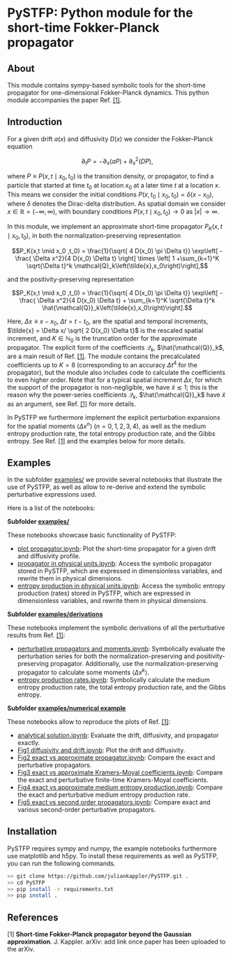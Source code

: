 # PySTFP: Python module for the short-time Fokker-Planck propagator

## About

This module contains sympy-based symbolic tools for the short-time propagator for one-dimensional Fokker-Planck dynamics. This python module accompanies the paper Ref. <a href="#ref_1">[1]</a>.

## Introduction

For a given drift $a(x)$ and diffusivity $D(x)$ we consider the Fokker-Planck equation

$$\partial_t P = - \partial_x \left( a P\right) + \partial_x^2 \left(D P\right),$$

where $P \equiv P(x,t \mid x_0,t_0)$ is the transition density, or propagator, to find a particle that started at time $t_0$ at location $x_0$ at a later time $t$ at a location $x$. This means we consider the initial conditions $P(x,t_0\mid x_0, t_0) = \delta (x-x_0)$,  where $\delta$ denotes the Dirac-delta distribution. As spatial domain we consider $x \in \mathbb{R} = (-\infty,\infty)$, with boundary conditions $P(x,t\mid x_0, t_0) \rightarrow 0$ as $|x| \rightarrow \infty$.

In this module, we implement an approximate short-time propagator $P_K(x,t\mid x_0,t_0)$, in both the normalization-preserving representation

$$P_K(x,t \mid x_0 ,t_0) = \frac{1}{\sqrt{ 4 D(x_0) \pi \Delta t}} \exp\left[ - \frac{ \Delta x^2}{4 D(x_0) \Delta t} \right] \times \left[ 1 +\sum_{k=1}^K \sqrt{\Delta t}^k \mathcal{Q}_k\left(\tilde{x},x_0\right)\right],$$

and the positivity-preserving representation

$$P_K(x,t \mid x_0 ,t_0) = \frac{1}{\sqrt{ 4 D(x_0) \pi \Delta t}} \exp\left[ - \frac{ \Delta x^2}{4 D(x_0) \Delta t} + \sum_{k=1}^K \sqrt{\Delta t}^k \hat{\mathcal{Q}}_k\left(\tilde{x},x_0\right)\right].$$

Here, $\Delta x \equiv x - x_0$, $\Delta t = t - t_0$, are the spatial and temporal increments, $\tilde{x} = \Delta x/ \sqrt{ 2 D(x_0) \Delta t}$ is the rescaled spatial increment, and $K \in \mathbb{N}_0$ is the truncation order for the approximate propagator. The explicit form of the coefficients $\mathcal{Q}_k$, $\hat{\mathcal{Q}}_k$, are a main result of Ref. <a href="#ref_1">[1]</a>. The module contains the precalculated coefficients up to $K = 8$ (corresponding to an accuracy $\Delta t^4$ for the propagator), but the module also includes code to calculate the coefficients to even higher order. Note that for a typical spatial increment $\Delta x$, for which the support of the propagator is non-negligible, we have $\tilde{x} \lesssim 1$; this is the reason why the power-series coefficients $\mathcal{Q}_k$, $\hat{\mathcal{Q}}_k$ have $\tilde{x}$ as an argument, see Ref. <a href="#ref_1">[1]</a> for more details.

In PySTFP we furthermore implement the explicit perturbation expansions for the spatial moments $\langle \Delta x^n \rangle$ ($n = 0, 1, 2, 3, 4$),
as well as the medium entropy production rate, the total entropy production rate,
and the Gibbs entropy. See Ref. <a href="#ref_1">[1]</a> and the examples below for more details.


## Examples

In the subfolder [examples/](examples/) we provide several notebooks that illustrate the use of PySTFP, 
as well as allow to re-derive and extend the symbolic perturbative expressions used.

Here is a list of the notebooks:


**Subfolder [examples/](examples/)**

These notebooks showcase basic functionality of PySTFP:

* [plot propagator.ipynb](https://github.com/juliankappler/PySTFP/blob/main/examples/plot%20propagator.ipynb): Plot the short-time propagator for a given drift and diffusivity profile.
* [propagator in physical units.ipynb](https://github.com/juliankappler/PySTFP/blob/main/examples/propagator%20in%20physical%20units.ipynb): Access the symbolic propagator stored in PySTFP, which are expressed in dimensionless variables, and rewrite them in physical dimensions.
* [entropy production in physical units.ipynb](https://github.com/juliankappler/PySTFP/blob/main/examples/entropy%20production%20in%20physical%20units.ipynb): Access the symbolic entropy production (rates) stored in PySTFP, which are expressed in dimensionless variables, and rewrite them in physical dimensions.



**Subfolder [examples/derivations](examples/derivations)**

These notebooks implement the symbolic derivations of all the perturbative results from Ref. <a href="#ref_1">[1]</a>:

* [perturbative propagators and moments.ipynb](https://github.com/juliankappler/PySTFP/blob/main/examples/derivations/perturbative%20propagators%20and%20moments.ipynb): 
Symbolically evaluate the perturbation series for both the normalization-preserving and positivity-preserving propagator. Additionally, use the normalization-preserving propagator to calculate some moments $\langle \Delta x^k \rangle$.
* [entropy production rates.ipynb](https://github.com/juliankappler/PySTFP/blob/main/examples/derivations/entropy%20production%20rates.ipynb): Symbolically calculate the medium entropy production rate, the total entropy production rate, and the Gibbs entropy.


**Subfolder [examples/numerical example](examples/numerical%20example)**

These notebooks allow to reproduce the plots of Ref. <a href="#ref_1">[1]</a>:

* [analytical solution.ipynb](https://github.com/juliankappler/PySTFP/blob/main/examples/numerical%20example/analytical%20solution.ipynb): Evaluate the drift, diffusivity, and propagator exactly.
* [Fig1 diffusivity and drift.ipynb](https://github.com/juliankappler/PySTFP/blob/main/examples/numerical%20example/Fig1%20diffusivity%20and%20drift.ipynb): Plot the drift and diffusivity.
* [Fig2 exact vs approximate propagator.ipynb](https://github.com/juliankappler/PySTFP/blob/main/examples/numerical%20example/Fig2%20exact%20vs%20approximate%20propagator.ipynb): Compare the exact and perturbative propagators.
* [Fig3 exact vs approximate Kramers-Moyal coefficients.ipynb](https://github.com/juliankappler/PySTFP/blob/main/examples/numerical%20example/Fig3%20exact%20vs%20approximate%20Kramers-Moyal%20coefficients.ipynb): Compare the exact and perturbative finite-time Kramers-Moyal coefficients.
* [Fig4 exact vs approximate medium entropy production.ipynb](https://github.com/juliankappler/PySTFP/blob/main/examples/numerical%20example/Fig4%20exact%20vs%20approximate%20medium%20entropy%20production.ipynb): Compare the exact and perturbative medium entropy production rate.
* [Fig5 exact vs second order propagators.ipynb](https://github.com/juliankappler/PySTFP/blob/main/examples/numerical%20example/Fig5%20exact%20vs%20second%20order%20propagators.ipynb): Compare exact and various second-order perturbative propagators.


## Installation

PySTFP requires sympy and numpy, the example notebooks furthermore use matplotlib and h5py. To install these requirements as well as PySTFP, you can run the following commands.

```bash
>> git clone https://github.com/juliankappler/PySTFP.git .
>> cd PySTFP
>> pip install -r requirements.txt
>> pip install .
```

## References

<a id="ref_1">[1] **Short-time Fokker-Planck propagator beyond the Gaussian approximation**. J. Kappler. arXiv: add link once paper has been uploaded to the arXiv.</a>
